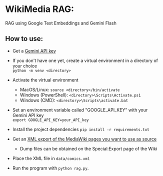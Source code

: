 # WikiMedia RAG:
RAG using Google Text Embeddings and Gemini Flash

## How to use:
- Get a [Gemini API key](https://ai.google.dev/gemini-api/docs/api-key)
  
- If you don't have one yet, create a virtual environment in a directory of your choice  
  ```python -m venv <directory>```
  
- Activate the virtual environment
    - MacOS/Linux: ```source <directory>/bin/activate```  
    - Windows (PowerShell): ```<directory>\Scripts\Activate.ps1```  
    - Windows (CMD): ```<directory>\Scripts\activate.bat```
      
- Set an environment variable called "GOOGLE_API_KEY" with your Gemini API key  
    ```export GOOGLE_API_KEY=your_API_key```
  
- Install the project dependencies
    ```pip install -r requirements.txt```
  
- Get an [XML export of the MediaWiki pages you want to use as source](https://www.mediawiki.org/wiki/Manual:Importing_XML_dumps)
    - Dump files can be obtained on the Special:Export page of the Wiki
      
- Place the XML file in ```data/comics.xml```
  
- Run the program with ```python rag.py```.
